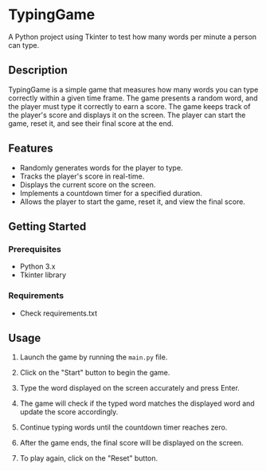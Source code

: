 # TypingGame

A Python project using Tkinter to test how many words per minute a person can type.

## Description

TypingGame is a simple game that measures how many words you can type correctly within a given time frame. The game presents a random word, and the player must type it correctly to earn a score. The game keeps track of the player's score and displays it on the screen. The player can start the game, reset it, and see their final score at the end.

## Features

- Randomly generates words for the player to type.
- Tracks the player's score in real-time.
- Displays the current score on the screen.
- Implements a countdown timer for a specified duration.
- Allows the player to start the game, reset it, and view the final score.

## Getting Started

### Prerequisites

- Python 3.x
- Tkinter library

### Requirements
- Check requirements.txt


## Usage

1. Launch the game by running the `main.py` file.

2. Click on the "Start" button to begin the game.

3. Type the word displayed on the screen accurately and press Enter.

4. The game will check if the typed word matches the displayed word and update the score accordingly.

5. Continue typing words until the countdown timer reaches zero.

6. After the game ends, the final score will be displayed on the screen.

7. To play again, click on the "Reset" button.
